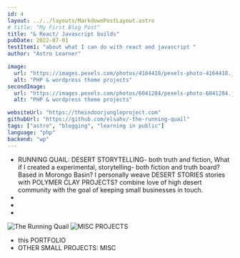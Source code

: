 ```yaml
---
id: 4
layout: ../../layouts/MarkdownPostLayout.astro
# title: "My First Blog Post"
title: "& React/ Javascript builds"
pubDate: 2022-07-01
testItem1: "about what I can do with react and javascript "
author: "Astro Learner"

image:
  url: "https://images.pexels.com/photos/4164418/pexels-photo-4164418.jpeg?_gl=1*h1nt17*_ga*MTA5MDE3MzI2MS4xNzU4MjUwMDM4*_ga_8JE65Q40S6*czE3NTkyMDA4NjUkbzIkZzEkdDE3NTkyMDA4ODEkajQ0JGwwJGgw"
  alt: "PHP & wordpress theme projects"
secondImage:
  url: "https://images.pexels.com/photos/6041284/pexels-photo-6041284.jpeg?_gl=1*1ds56fj*_ga*MTA5MDE3MzI2MS4xNzU4MjUwMDM4*_ga_8JE65Q40S6*czE3NTgyNTAwMzckbzEkZzEkdDE3NTgyNTA0MzIkajMwJGwwJGgw"
  alt: "PHP & wordpress theme projects"

websiteUrl: "https://theindoorjungleproject.com"
githubUrl: "https://github.com/elsahv/-the-running-quail"
tags: ["astro", "blogging", "learning in public"]
language: "php"
backend: "wp"
---
```


- RUNNING QUAIL: DESERT STORYTELLING- both truth and fiction, What if I created a experimental, storytelling- both fiction and truth board? Based in Morongo Basin? I personally weave DESERT STORIES stories with POLYMER CLAY PROJECTS? combine love of high desert community with the goal of keeping small businesses in touch.
-
-
-

<img src="https://dl.dropboxusercontent.com/scl/fi/zdvqgpkxstz9g3vr5k70l/1-2-25-rq.png?rlkey=nnsad2qpj4i0e3bti5gkqy8gf&st=46k5gk9p&dl=0" alt="The Running Quail" class="border border-black mb-5"/>

<img src="https://images.pexels.com/photos/32911575/pexels-photo-32911575/free-photo-of-tropical-pool-with-floating-plumeria-flowers.jpeg?auto=compress&cs=tinysrgb&w=1260&h=750&dpr=1" alt="MISC PROJECTS" />

- this PORTFOLIO
- OTHER SMALL PROJECTS: MISC
